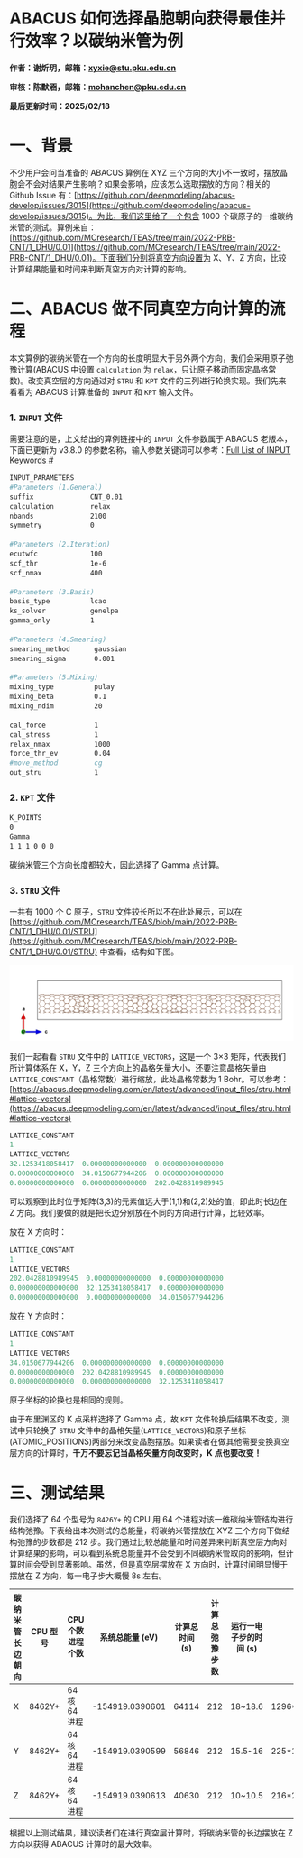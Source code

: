 # ABACUS 如何选择晶胞朝向获得最佳并行效率？以碳纳米管为例

<strong>作者：谢炘玥，邮箱：xyxie@stu.pku.edu.cn</strong>

<strong>审核：陈默涵，邮箱：mohanchen@pku.edu.cn</strong>

<strong>最后更新时间：2025/02/18</strong>

# 一、背景

不少用户会问当准备的 ABACUS 算例在 XYZ 三个方向的大小不一致时，摆放晶胞会不会对结果产生影响？如果会影响，应该怎么选取摆放的方向？相关的 Github Issue 有：[https://github.com/deepmodeling/abacus-develop/issues/3015](https://github.com/deepmodeling/abacus-develop/issues/3015)。为此，我们这里给了一个包含 1000 个碳原子的一维碳纳米管的测试。算例来自：[https://github.com/MCresearch/TEAS/tree/main/2022-PRB-CNT/1_DHU/0.01](https://github.com/MCresearch/TEAS/tree/main/2022-PRB-CNT/1_DHU/0.01)。下面我们分别将真空方向设置为 X、Y、Z 方向，比较计算结果能量和时间来判断真空方向对计算的影响。

# 二、ABACUS 做不同真空方向计算的流程

本文算例的碳纳米管在一个方向的长度明显大于另外两个方向，我们会采用原子弛豫计算(ABACUS 中设置 `calculation` 为 `relax`，只让原子移动而固定晶格常数)。改变真空层的方向通过对 `STRU` 和 `KPT` 文件的三列进行轮换实现。我们先来看看为 ABACUS 计算准备的 `INPUT` 和 `KPT` 输入文件。

### 1. `INPUT` 文件

需要注意的是，上文给出的算例链接中的 `INPUT` 文件参数属于 ABACUS 老版本，下面已更新为 v3.8.0 的参数名称，输入参数关键词可以参考：[Full List of INPUT Keywords #](https://abacus.deepmodeling.com/en/latest/advanced/input_files/input-main.html#)

```bash
INPUT_PARAMETERS
#Parameters (1.General)
suffix              CNT_0.01
calculation         relax
nbands              2100
symmetry            0

#Parameters (2.Iteration)
ecutwfc             100
scf_thr             1e-6
scf_nmax            400

#Parameters (3.Basis)
basis_type          lcao
ks_solver           genelpa
gamma_only          1

#Parameters (4.Smearing)
smearing_method      gaussian
smearing_sigma       0.001

#Parameters (5.Mixing)
mixing_type          pulay
mixing_beta          0.1
mixing_ndim          20

cal_force            1
cal_stress           1
relax_nmax           1000
force_thr_ev         0.04
#move_method         cg
out_stru             1
```

### 2. `KPT` 文件

```bash
K_POINTS
0
Gamma
1 1 1 0 0 0
```

碳纳米管三个方向长度都较大，因此选择了 Gamma 点计算。

### 3. `STRU` 文件

一共有 1000 个 C 原子，`STRU` 文件较长所以不在此处展示，可以在 [https://github.com/MCresearch/TEAS/blob/main/2022-PRB-CNT/1_DHU/0.01/STRU](https://github.com/MCresearch/TEAS/blob/main/2022-PRB-CNT/1_DHU/0.01/STRU) 中查看，结构如下图。

![](picture/fig_eff1.png)

我们一起看看 `STRU` 文件中的 `LATTICE_VECTORS`，这是一个 3×3 矩阵，代表我们所计算体系在 X，Y，Z 三个方向上的晶格矢量大小，还要注意晶格矢量由 `LATTICE_CONSTANT`（晶格常数）进行缩放，此处晶格常数为 1 Bohr。可以参考：[https://abacus.deepmodeling.com/en/latest/advanced/input_files/stru.html#lattice-vectors](https://abacus.deepmodeling.com/en/latest/advanced/input_files/stru.html#lattice-vectors)

```python
LATTICE_CONSTANT
1
LATTICE_VECTORS
32.1253418058417  0.00000000000000  0.000000000000000
0.00000000000000  34.0150677944206  0.000000000000000
0.00000000000000  0.00000000000000  202.0428810989945
```

可以观察到此时位于矩阵(3,3)的元素值远大于(1,1)和(2,2)处的值，即此时长边在 Z 方向。我们要做的就是把长边分别放在不同的方向进行计算，比较效率。

放在 X 方向时：

```python
LATTICE_CONSTANT
1
LATTICE_VECTORS
202.0428810989945  0.00000000000000  0.00000000000000
0.000000000000000  32.1253418058417  0.00000000000000
0.000000000000000  0.00000000000000  34.0150677944206
```

放在 Y 方向时：

```python
LATTICE_CONSTANT
1
LATTICE_VECTORS
34.0150677944206  0.000000000000000  0.00000000000000
0.00000000000000  202.0428810989945  0.00000000000000
0.00000000000000  0.000000000000000  32.1253418058417
```

原子坐标的轮换也是相同的规则。

由于布里渊区的 K 点采样选择了 Gamma 点，故 `KPT` 文件轮换后结果不改变，测试中只轮换了 `STRU` 文件中的晶格矢量(`LATTICE_VECTORS`)和原子坐标(ATOMIC_POSITIONS)两部分来改变晶胞摆放。如果读者在做其他需要变换真空层方向的计算时，<strong>千万不要忘记当晶格矢量方向改变时，K 点也要改变！</strong>

# 三、测试结果

我们选择了 64 个型号为 `8426Y+` 的 CPU 用 64 个进程对该一维碳纳米管结构进行结构弛豫。下表给出本次测试的总能量，将碳纳米管摆放在 XYZ 三个方向下做结构弛豫的步数都是 212 步。我们通过比较总能量和时间差异来判断真空层方向对计算结果的影响，可以看到系统总能量并不会受到不同碳纳米管取向的影响，但计算时间会受到显著影响。虽然，但是真空层摆放在 X 方向时，计算时间明显慢于摆放在 Z 方向，每一电子步大概慢 8s 左右。

| 碳纳米管长边朝向 | CPU 型号 | CPU 个数进程个数 | 系统总能量 (eV) | 计算总时间 (s) | 计算总弛豫步数 | 运行一电子步的时间 (s) | FFT            | UNIFORM GRID DIM(BIG) |
| ---------------- | -------- | ---------------- | --------------- | -------------- | -------------- | ---------------------- | -------------- | --------------------- |
| X                | 8462Y+   | 64 核 64 进程    | -154919.0390601 | 64114          | 212            | 18~18.6                | 1296\*216\*225 | 324\*54\* 45          |
| Y                | 8462Y+   | 64 核 64 进程    | -154919.0390599 | 56846          | 212            | 15.5~16                | 225\*1296\*216 | 45\*324\*54           |
| Z                | 8462Y+   | 64 核 64 进程    | -154919.0390613 | 40630          | 212            | 10~10.5                | 216\*225\*1296 | 54\*45\*432           |

根据以上测试结果，建议读者们在进行真空层计算时，将碳纳米管的长边摆放在 Z 方向以获得 ABACUS 计算时的最大效率。
